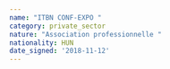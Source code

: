 ```yaml
---
name: "ITBN CONF-EXPO "
category: private_sector
nature: "Association professionnelle "
nationality: HUN
date_signed: '2018-11-12'
---
```

    
